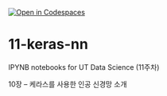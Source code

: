 [![Open in Codespaces](https://classroom.github.com/assets/launch-codespace-2972f46106e565e64193e422d61a12cf1da4916b45550586e14ef0a7c637dd04.svg)](https://classroom.github.com/open-in-codespaces?assignment_repo_id=17125455)
# 11-keras-nn

IPYNB notebooks for UT Data Science (11주차)

10장 – 케라스를 사용한 인공 신경망 소개

